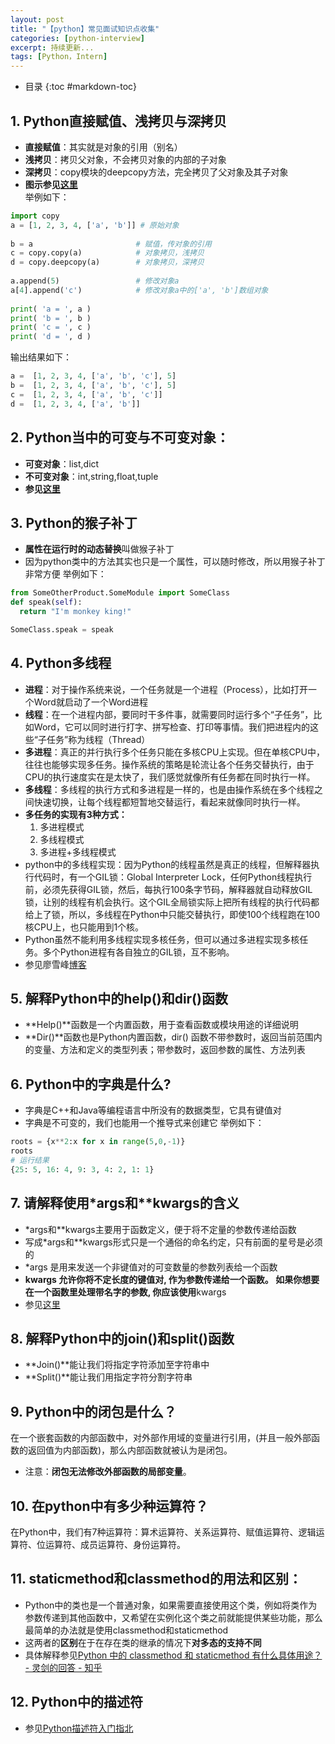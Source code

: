 ```yaml
---
layout: post
title: "【python】常见面试知识点收集"
categories: [python-interview]
excerpt: 持续更新... 
tags: [Python，Intern]
---
```

- 目录
{:toc #markdown-toc}

## 1. Python直接赋值、浅拷贝与深拷贝
- **直接赋值**：其实就是对象的引用（别名）
- **浅拷贝**：拷贝父对象，不会拷贝对象的内部的子对象
- **深拷贝**：copy模块的deepcopy方法，完全拷贝了父对象及其子对象
- **图示参见[这里](http://www.runoob.com/w3cnote/python-understanding-dict-copy-shallow-or-deep.html)**  
举例如下：

```python
import copy
a = [1, 2, 3, 4, ['a', 'b']] # 原始对象
 
b = a                       # 赋值，传对象的引用
c = copy.copy(a)            # 对象拷贝，浅拷贝
d = copy.deepcopy(a)        # 对象拷贝，深拷贝
 
a.append(5)                 # 修改对象a
a[4].append('c')            # 修改对象a中的['a', 'b']数组对象
 
print( 'a = ', a )
print( 'b = ', b )
print( 'c = ', c )
print( 'd = ', d )
```

输出结果如下：

```python
a =  [1, 2, 3, 4, ['a', 'b', 'c'], 5]
b =  [1, 2, 3, 4, ['a', 'b', 'c'], 5]
c =  [1, 2, 3, 4, ['a', 'b', 'c']]
d =  [1, 2, 3, 4, ['a', 'b']]

```

## 2. Python当中的可变与不可变对象：
- **可变对象**：list,dict
- **不可变对象**：int,string,float,tuple 
- **参见[这里](https://www.jianshu.com/p/c5582e23b26c)**

## 3. Python的猴子补丁
- **属性在运行时的动态替换**叫做猴子补丁
- 因为python类中的方法其实也只是一个属性，可以随时修改，所以用猴子补丁非常方便
举例如下：

```python
from SomeOtherProduct.SomeModule import SomeClass
def speak(self):
  return "I'm monkey king!"

SomeClass.speak = speak
```

## 4. Python多线程
- **进程**：对于操作系统来说，一个任务就是一个进程（Process），比如打开一个Word就启动了一个Word进程
- **线程**：在一个进程内部，要同时干多件事，就需要同时运行多个“子任务”，比如Word，它可以同时进行打字、拼写检查、打印等事情。我们把进程内的这些“子任务”称为线程（Thread）
- **多进程**：真正的并行执行多个任务只能在多核CPU上实现。但在单核CPU中，往往也能够实现多任务。操作系统的策略是轮流让各个任务交替执行，由于CPU的执行速度实在是太快了，我们感觉就像所有任务都在同时执行一样。
- **多线程**：多线程的执行方式和多进程是一样的，也是由操作系统在多个线程之间快速切换，让每个线程都短暂地交替运行，看起来就像同时执行一样。
- **多任务的实现有3种方式：**
  1.  多进程模式
  2.  多线程模式
  3.  多进程+多线程模式
- python中的多线程实现：因为Python的线程虽然是真正的线程，但解释器执行代码时，有一个GIL锁：Global Interpreter Lock，任何Python线程执行前，必须先获得GIL锁，然后，每执行100条字节码，解释器就自动释放GIL锁，让别的线程有机会执行。这个GIL全局锁实际上把所有线程的执行代码都给上了锁，所以，多线程在Python中只能交替执行，即使100个线程跑在100核CPU上，也只能用到1个核。
- Python虽然不能利用多线程实现多核任务，但可以通过多进程实现多核任务。多个Python进程有各自独立的GIL锁，互不影响。
- 参见廖雪峰[博客](https://www.liaoxuefeng.com/wiki/0014316089557264a6b348958f449949df42a6d3a2e542c000/0014319272686365ec7ceaeca33428c914edf8f70cca383000)

## 5. 解释Python中的help()和dir()函数
- **Help()**函数是一个内置函数，用于查看函数或模块用途的详细说明
- **Dir()**函数也是Python内置函数，dir() 函数不带参数时，返回当前范围内的变量、方法和定义的类型列表；带参数时，返回参数的属性、方法列表

## 6. Python中的字典是什么?
- 字典是C++和Java等编程语言中所没有的数据类型，它具有键值对
- 字典是不可变的，我们也能用一个推导式来创建它
举例如下：

```python
roots = {x**2:x for x in range(5,0,-1)}
roots
# 运行结果
{25: 5, 16: 4, 9: 3, 4: 2, 1: 1}
```

## 7. 请解释使用*args和**kwargs的含义
- *args和**kwargs主要用于函数定义，便于将不定量的参数传递给函数
- 写成*args和**kwargs形式只是一个通俗的命名约定，只有前面的星号是必须的
- *args 是用来发送一个非键值对的可变数量的参数列表给一个函数
- **kwargs 允许你将不定长度的键值对, 作为参数传递给一个函数。 如果你想要在一个函数里处理带名字的参数, 你应该使用**kwargs
- 参见[这里](https://eastlakeside.gitbooks.io/interpy-zh/content/args_kwargs/)

## 8. 解释Python中的join()和split()函数
- **Join()**能让我们将指定字符添加至字符串中
- **Split()**能让我们用指定字符分割字符串

## 9. Python中的闭包是什么？
在一个嵌套函数的内部函数中，对外部作用域的变量进行引用，(并且一般外部函数的返回值为内部函数)，那么内部函数就被认为是闭包。
- 注意：**闭包无法修改外部函数的局部变量**。


## 10. 在python中有多少种运算符？
在Python中，我们有7种运算符：算术运算符、关系运算符、赋值运算符、逻辑运算符、位运算符、成员运算符、身份运算符。

## 11. staticmethod和classmethod的用法和区别：
- Python中的类也是一个普通对象，如果需要直接使用这个类，例如将类作为参数传递到其他函数中，又希望在实例化这个类之前就能提供某些功能，那么最简单的办法就是使用classmethod和staticmethod
- 这两者的**区别**在于在存在类的继承的情况下**对多态的支持不同**
- 具体解释参见[Python 中的 classmethod 和 staticmethod 有什么具体用途？ - 灵剑的回答 - 知乎](https://www.zhihu.com/question/20021164/answer/537385841)

## 12. Python中的描述符
- 参见[Python描述符入门指北](https://manjusaka.itscoder.com/2016/10/12/Something-about-Descriptor/)

